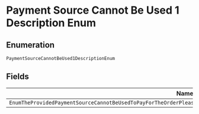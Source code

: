 
# Payment Source Cannot Be Used 1 Description Enum

## Enumeration

`PaymentSourceCannotBeUsed1DescriptionEnum`

## Fields

| Name |
|  --- |
| `EnumTheProvidedPaymentSourceCannotBeUsedToPayForTheOrderPleaseTryAgainWithADifferentPaymentSourceByCreatingANewOrder` |

